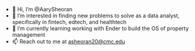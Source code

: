 - 👋 Hi, I’m @AarySheoran
- 👀 I’m interested in finding new problems to solve as a data analyst, specifically in fintech, edtech, and healthtech
- 🌱 I’m currently learning working with Ender to build the OS of property management 
- 📫 Reach out to me at asheoran20@cmc.edu

<!---
AarySheoran/AarySheoran is a ✨ special ✨ repository because its `README.md` (this file) appears on your GitHub profile.
You can click the Preview link to take a look at your changes.
--->
